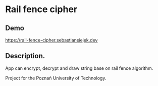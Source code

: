 # Rail fence cipher

## Demo

https://rail-fence-cipher.sebastiansiejek.dev

## Description.

App can encrypt, decrypt and draw string base on rail fence algorithm. 

Project for the Poznań University of Technology.
